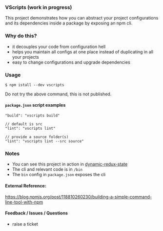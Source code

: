 ### VScripts (work in progress)
This project demonstrates how you can abstract your project configurations and its dependencies inside a package by exposing an npm cli.

### Why do this?

- it decouples your code from configuration hell
- helps you maintain all configs at one place instead of duplicating in all your projects
- easy to change configurations and upgrade dependencies


### Usage
```
$ npm istall --dev vscripts
```
Do not try the above command, this is not published.

#### `package.json` script examples
```
"build": "vscripts build" 

// default is src
"lint": "vscripts lint"

// provide a source folder(s)
"lint": "vscripts lint --src source"
```

### Notes
- You can see this project in action in [dynamic-redux-state](https://github.com/varun-dev/dynamic-redux-state)
- The cli and relevant code is in `/bin`
- The `bin` config in `package.json` exposes the cli

#### External Reference:
https://blog.npmjs.org/post/118810260230/building-a-simple-command-line-tool-with-npm

#### Feedback / Issues / Questions
- raise a ticket